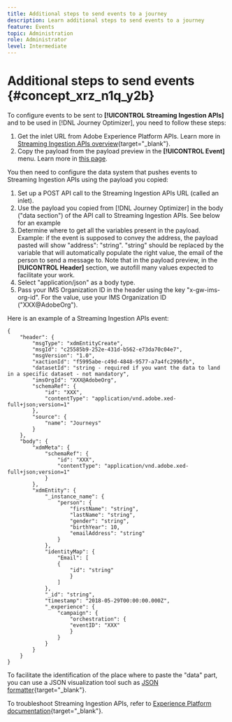 ```yaml
---
title: Additional steps to send events to a journey
description: Learn additional steps to send events to a journey
feature: Events
topic: Administration
role: Administrator
level: Intermediate
---
```

# Additional steps to send events {#concept_xrz_n1q_y2b}

To configure events to be sent to **[!UICONTROL Streaming Ingestion APIs]** and to be used in [!DNL Journey Optimizer], you need to follow these steps:

1. Get the inlet URL from Adobe Experience Platform APIs. Learn more in [Streaming Ingestion APIs overview](https://experienceleague.adobe.com/docs/experience-platform/ingestion/streaming/overview.html){target="_blank"}.
1. Copy the payload from the payload preview in the **[!UICONTROL Event]** menu. Learn more in [this page](../event/about-creating.md#define-the-payload-fields).

You then need to configure the data system that pushes events to Streaming Ingestion APIs using the payload you copied:

1. Set up a POST API call to the Streaming Ingestion APIs URL (called an inlet).
1. Use the payload you copied from [!DNL Journey Optimizer] in the body ("data section") of the API call to Streaming Ingestion APIs. See below for an example
1. Determine where to get all the variables present in the payload. Example: if the event is supposed to convey the address, the payload pasted will show "address": "string". "string" should be replaced by the variable that will automatically populate the right value, the email of the person to send a message to. Note that in the payload preview, in the **[!UICONTROL Header]** section, we autofill many values expected to facilitate your work.
1. Select "application/json" as a body type.
1. Pass your IMS Organization ID in the header using the key "x-gw-ims-org-id". For the value, use your IMS Organization ID ("XXX@AdobeOrg").

Here is an example of a Streaming Ingestion APIs event:

```
{
    "header": {
        "msgType": "xdmEntityCreate",
        "msgId": "c25585b9-252e-431d-b562-e73da70c04e7",
        "msgVersion": "1.0",
        "xactionId": "f5995abe-c49d-4848-9577-a7a4fc2996fb",
        "datasetId": "string - required if you want the data to land in a specific dataset - not mandatory",
        "imsOrgId": "XXX@AdobeOrg",
        "schemaRef": {
            "id": "XXX",
            "contentType": "application/vnd.adobe.xed-full+json;version=1"
        },
        "source": {
            "name": "Journeys"
        }
    },
    "body": {
        "xdmMeta": {
            "schemaRef": {
                "id": "XXX",
                "contentType": "application/vnd.adobe.xed-full+json;version=1"
            }
        },
        "xdmEntity": {
            "_instance_name": {
                "person": {
                    "firstName": "string",
                    "lastName": "string",
                    "gender": "string",
                    "birthYear": 10,
                    "emailAddress": "string"
                }
            },
            "identityMap": {
                "Email": [
                {
                    "id": "string"
                    }
                ]
            },
            "_id": "string",
            "timestamp": "2018-05-29T00:00:00.000Z",
            "_experience": {
                "campaign": {
                    "orchestration": {
                    "eventID": "XXX"
                    }
                }
            }
        }
    }
}
```

To facilitate the identification of the place where to paste the "data" part, you can use a JSON visualization tool such as [JSON formatter](https://jsonformatter.curiousconcept.com){target="_blank"}.

To troubleshoot Streaming Ingestion APIs, refer to [Experience Platform documentation](https://experienceleague.adobe.com/docs/experience-platform/ingestion/streaming/troubleshooting.html){target="_blank"}.
